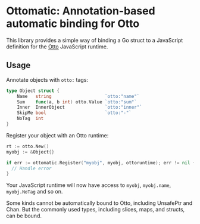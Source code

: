 # Ottomatic: Annotation-based automatic binding for Otto

This library provides a simple way of binding a Go struct to a JavaScript
definition for the [Otto](https://github.com/robertkrimen/otto) JavaScript runtime.

## Usage

Annotate objects with `otto:` tags:

```go
type Object struct {
	Name   string                    `otto:"name"`
	Sum    func(a, b int) otto.Value `otto:"sum"`
	Inner  InnerObject               `otto:"inner"`
	SkipMe bool                      `otto:"-"`
	NoTag  int
}
```

Register your object with an Otto runtime:

```go
rt := otto.New()
myobj := &Object{}

if err := ottomatic.Register("myobj", myobj, ottoruntime); err != nil {
  // Handle error
}
```

Your JavaScript runtime will now have access to `myobj`, `myobj.name`,
`myobj.NoTag` and so on.

Some kinds cannot be automatically bound to Otto, including UnsafePtr
and Chan. But the commonly used types, including slices, maps, and
structs, can be bound.
